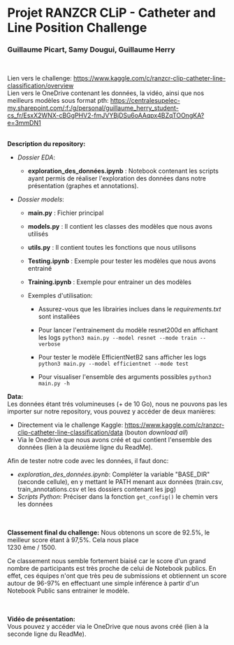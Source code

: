 # Projet RANZCR CLiP - Catheter and Line Position Challenge
### Guillaume Picart, Samy Dougui, Guillaume Herry    
<br> 

Lien vers le challenge: https://www.kaggle.com/c/ranzcr-clip-catheter-line-classification/overview <br>
Lien vers le OneDrive contenant les données, la vidéo, ainsi que nos meilleurs modèles sous format pth: https://centralesupelec-my.sharepoint.com/:f:/g/personal/guillaume_herry_student-cs_fr/EsxX2WNX-cBGgPHV2-fmJVYBjDSu6oAAqpx4BZqTOOngKA?e=3mmDN1
<br><br>

**Description du repository:** <br>
- *Dossier EDA*: <br>
    - **exploration_des_données.ipynb** : Notebook contenant les scripts ayant permis de réaliser l'exploration des données dans notre présentation (graphes et annotations).

- *Dossier models*: <br>
    
    - **main.py** : Fichier principal<br>
    - **models.py** : Il contient les classes des modèles que nous avons utilisés <br>
    - **utils.py** : Il contient toutes les fonctions que nous utilisons
    - **Testing.ipynb** : Exemple pour tester les modèles que nous avons entrainé
    - **Training.ipynb** : Exemple pour entrainer un des modèles
    
    - Exemples d'utilisation:
        
        - Assurez-vous que les librairies inclues dans le *requirements.txt* sont installées

        - Pour lancer l'entrainement du modèle resnet200d en affichant les logs ```python3 main.py --model resnet --mode train --verbose```

        - Pour tester le modèle EfficientNetB2 sans afficher les logs ```python3 main.py --model efficientnet --mode test```

        - Pour visualiser l'ensemble des arguments possibles ```python3 main.py -h```
        


**Data:** <br>
Les données étant trés volumineuses (+ de 10 Go), nous ne pouvons pas les importer sur notre repository, vous pouvez y accéder de deux manières: <br>
- Directement via le challenge Kaggle: https://www.kaggle.com/c/ranzcr-clip-catheter-line-classification/data (bouton *download all*)
- Via le Onedrive que nous avons créé et qui contient l'ensemble des données (lien à la deuxième ligne du ReadMe).

Afin de tester notre code avec les données, il faut donc:
- *exploration_des_données.ipynb*: Compléter la variable "BASE_DIR" (seconde cellule), en y mettant le PATH menant aux données (train.csv, train_annotations.csv et les dossiers contenant les jpg) <br>
- *Scripts Python*: Préciser dans la fonction ```get_config()``` le chemin vers les données<br>


<br><br>
**Classement final du challenge:** 
Nous obtenons un score de 92.5%, le meilleur score étant à 97,5%. Cela nous place <br> 1230 ème / 1500. <br>

Ce classement nous semble fortement biaisé car le score d'un grand nombre de participants est très proche de celui de Notebook publics. En effet, ces équipes n'ont que très peu de submissions et obtiennent un score autour de 96-97% en effectuant une simple inférence à partir d'un Notebook Public sans entrainer le modèle.


<br><br>
**Vidéo de présentation:** <br>
Vous pouvez y accéder via le OneDrive que nous avons créé (lien à la seconde ligne du ReadMe).





